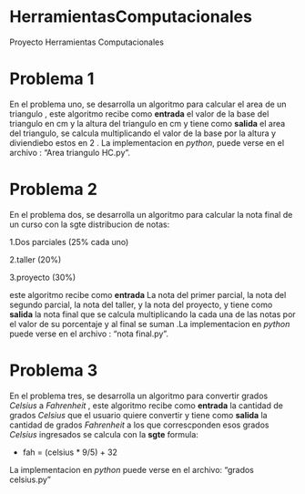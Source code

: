 # HerramientasComputacionales
Proyecto Herramientas Computacionales

# Problema 1
En el problema uno, se desarrolla un algoritmo para calcular el area de un triangulo , este algoritmo
recibe como **entrada** el valor de la base del triangulo en cm y la altura del triangulo en cm y tiene como **salida** el area del triangulo, se calcula multiplicando el valor de la base por la altura y diviendiebo estos en 2 . La implementacion en *python*, puede verse en el archivo : “Area triangulo HC.py”.

# Problema 2
En el problema dos, se desarrolla un algoritmo para calcular la nota final de un curso con la sgte distribucion de notas:

1.Dos parciales (25% cada uno)

2.taller (20%)

3.proyecto (30%)

este algoritmo recibe como **entrada** La nota del primer parcial, la nota del segundo parcial, la nota del taller, y la nota del proyecto, y tiene como **salida** la nota final que  se calcula multiplicando la cada una de las notas por el valor de su porcentaje y  al final se suman .La implementacion en *python*  puede verse en el archivo : “nota final.py”.

# Problema 3
En el problema tres, se desarrolla un algoritmo para convertir grados *Celsius* a *Fahrenheit* , este algoritmo recibe como **entrada** la cantidad de grados *Celsius* que el usuario quiere convertir  y tiene como **salida** la cantidad de grados *Fahrenheit* a los que correscponden esos grados *Celsius* ingresados se calcula con la **sgte** formula:

* fah = (celsius * 9/5) + 32

La implementacion en *python* puede verse en el archivo: “grados celsius.py”

